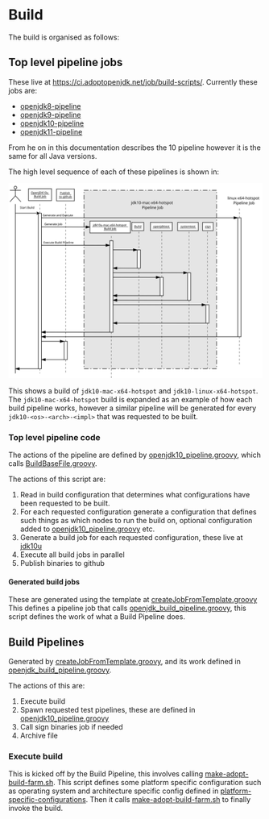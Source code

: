 

# Build


The build is organised as follows:

## Top level pipeline jobs

These live at https://ci.adoptopenjdk.net/job/build-scripts/. Currently these jobs are:

* [openjdk8-pipeline](https://ci.adoptopenjdk.net/job/build-scripts/job/openjdk8-pipeline/)
* [openjdk9-pipeline](https://ci.adoptopenjdk.net/job/build-scripts/job/openjdk9-pipeline/)
* [openjdk10-pipeline](https://ci.adoptopenjdk.net/job/build-scripts/job/openjdk10-pipeline/)
* [openjdk11-pipeline](https://ci.adoptopenjdk.net/job/build-scripts/job/openjdk11-pipeline/)

From he on in this documentation describes the 10 pipeline however it is the same for all Java versions.

The high level sequence of each of these pipelines is shown in:

![build sequence](images/sequence.svg "Build Sequence")

This shows a build of `jdk10-mac-x64-hotspot` and `jdk10-linux-x64-hotspot`. The `jdk10-mac-x64-hotspot` build is expanded as
an example of how each build pipeline works, however a similar pipeline will be generated for every `jdk10-<os>-<arch>-<impl>`
that was requested to be built.

### Top level pipeline code

The actions of the pipeline are defined by [openjdk10_pipeline.groovy](/pipelines/build/openjdk10_pipeline.groovy), which 
calls [BuildBaseFile.groovy](/pipelines/build/BuildBaseFile.groovy).

The actions of this script are:

1. Read in build configuration that determines what configurations have been requested to be built.
1. For each requested configuration generate a configuration that defines such things as which nodes to run the build on, optional configuration added to [openjdk10_pipeline.groovy](/pipelines/build/openjdk10_pipeline.groovy) etc.
1. Generate a build job for each requested configuration, these live at [jdk10u](https://ci.adoptopenjdk.net/job/build-scripts/job/jobs/job/jdk10u/) 
1. Execute all build jobs in parallel
1. Publish binaries to github


#### Generated build jobs

These are generated using the template at [createJobFromTemplate.groovy](/pipelines/build/createJobFromTemplate.groovy)
This defines a pipeline job that calls [openjdk_build_pipeline.groovy](/pipelines/build/openjdk_build_pipeline.groovy), this script defines the work of what a Build Pipeline does. 

## Build Pipelines

Generated by [createJobFromTemplate.groovy](/pipelines/build/createJobFromTemplate.groovy), and its work defined in [openjdk_build_pipeline.groovy](/pipelines/build/openjdk_build_pipeline.groovy).

The actions of this are:

1. Execute build
1. Spawn requested test pipelines, these are defined in [openjdk10_pipeline.groovy](/pipelines/build/openjdk10_pipeline.groovy)
1. Call sign binaries job if needed
1. Archive file

### Execute build

This is kicked off by the Build Pipeline, this involves calling [make-adopt-build-farm.sh](/build-farm/make-adopt-build-farm.sh).
This script defines some platform specific configuration such as operating system and architecture specific config defined in [platform-specific-configurations](/build-farm/platform-specific-configurations).
Then it calls [make-adopt-build-farm.sh](/build-farm/make-adopt-build-farm.sh) to finally invoke the build.



